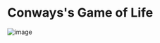 ﻿# Conways's Game of Life
![image](https://user-images.githubusercontent.com/31576058/140924688-8501edb6-2fbb-4118-9cb6-f49002284683.png)
